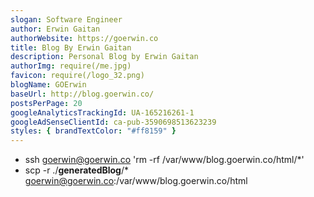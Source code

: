 ```yaml
---
slogan: Software Engineer
author: Erwin Gaitan
authorWebsite: https://goerwin.co
title: Blog By Erwin Gaitan
description: Personal Blog by Erwin Gaitan
authorImg: require(/me.jpg)
favicon: require(/logo_32.png)
blogName: GOErwin
baseUrl: http://blog.goerwin.co/
postsPerPage: 20
googleAnalyticsTrackingId: UA-165216261-1
googleAdSenseClientId: ca-pub-3590698513623239
styles: { brandTextColor: "#ff8159" }
---
```


- ssh goerwin@goerwin.co 'rm -rf /var/www/blog.goerwin.co/html/*'
- scp -r ./__generatedBlog__/* goerwin@goerwin.co:/var/www/blog.goerwin.co/html
